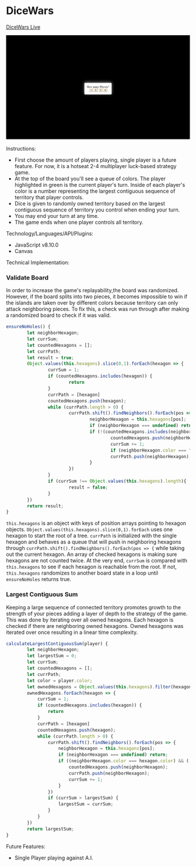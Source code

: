 # DiceWars

[DiceWars Live](https://hxie3.github.io/dice-wars/dist/)

![DiceWars](https://github.com/hxie3/dice-wars/blob/master/dist/images/dicewars.gif)

Instructions:
- First choose the amount of players playing, single player is a future feature. For now, it is a hotseat 2-4 multiplayer luck-based strategy game.
- At the top of the board you'll see a queue of colors. The player highlighted in green is the current player's turn. Inside of each player's color is a number representing the largest contiguous sequence of territory that player controls.
- Dice is given to randomly owned territory based on the largest contiguous sequence of territory you control when ending your turn. 
- You may end your turn at any time.
- The game ends when one player controls all territory.

Technology/Languages/API/Plugins:
- JavaScript v8.10.0
- Canvas

Technical Implementation: 
### Validate Board

In order to increase the game's replayability,the board was randomized. However, if the board splits into two pieces, it becomes impossible to win if the islands are taken over by different colors because territory can only attack neighboring pieces. To fix this, a check was run through after making a randomized board to check if it was valid.

```javascript
ensureNoHoles() {
        let neighborHexagon;
        let currSum;
        let countedHexagons = [];
        let currPath;
        let result = true;
        Object.values(this.hexagons).slice(0,1).forEach(hexagon => {
                currSum = 1;
                if (countedHexagons.includes(hexagon)) {
                        return
                }
                currPath = [hexagon]
                countedHexagons.push(hexagon);
                while (currPath.length > 0) {
                        currPath.shift().findNeighbors().forEach(pos => {
                                neighborHexagon = this.hexagons[pos];
                                if (neighborHexagon === undefined) return;
                                if (!(countedHexagons.includes(neighborHexagon))) {
                                        countedHexagons.push(neighborHexagon);
                                        currSum += 1;
                                        if (neighborHexagon.color === "transparent") return
                                        currPath.push(neighborHexagon);
                                }
                        })
                }
                if (currSum !== Object.values(this.hexagons).length){
                        result = false;
                }
        })
        return result;
}
```
`this.hexagons` is an object with keys of position arrays pointing to hexagon objects. `Object.values(this.hexagons).slice(0,1).forEach` uses one hexagon to start the root of a tree.
`currPath` is initialized with the single hexagon and behaves as a queue that will push in neighboring hexagons through `currPath.shift().findNeighbors().forEach(pos => {` while taking out the current hexagon. An array of checked hexagons is making sure hexagons are not counted twice. At the very end, `currSum` is compared with `this.hexagons` to see if each hexagon is reachable from the root. If not, `this.hexagons` randomizes to another board state in a loop until `ensureNoHoles` returns true.

### Largest Contiguous Sum
Keeping a large sequence of connected territory promotes growth to the strength of your pieces adding a layer of depth to the strategy of the game. This was done by iterating over all owned hexagons. Each hexagon is checked if there are neighboring owned hexagons. Owned hexagons was iterated over once resulting in a linear time complexity.
```javascript
calculateLargestContiguousSum(player) {
        let neighborHexagon;
        let largestSum = 0;
        let currSum;
        let countedHexagons = [];
        let currPath;
        let color = player.color;
        let ownedHexagons = Object.values(this.hexagons).filter(hexagon => hexagon.color === color);                
        ownedHexagons.forEach(hexagon => {
            currSum = 1;    
            if (countedHexagons.includes(hexagon)) {
                return
            }
            currPath = [hexagon]
            countedHexagons.push(hexagon);
            while (currPath.length > 0) {
                currPath.shift().findNeighbors().forEach(pos => { 
                    neighborHexagon = this.hexagons[pos];
                    if (neighborHexagon === undefined) return;
                    if ((neighborHexagon.color === hexagon.color) && (!(countedHexagons.includes(neighborHexagon)))) {
                        countedHexagons.push(neighborHexagon);
                        currPath.push(neighborHexagon);
                        currSum += 1;
                    }
                })
                if (currSum > largestSum) {
                    largestSum = currSum;
                }
            }
        })
        return largestSum;
}
```
Future Features:
- Single Player playing against A.I.
